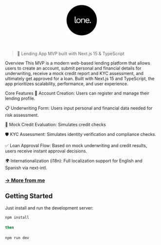 <div align="center">
    <img alt="lone" src="./public/logo.png" width="100">
    </br>
    </br>
    </br>
</div>

> 🚀 Lending App MVP built with Next.js 15 & TypeScript

Overview
This MVP is a modern web-based lending platform that allows users to create an account, submit personal and financial details for underwriting, receive a mock credit report and KYC assessment, and ultimately get approved for a loan. Built with Next.js 15 and TypeScript, the app prioritizes scalability, performance, and user experience.

Core Features
🧾 Account Creation: Users can register and manage their lending profile.

📋 Underwriting Form: Users input personal and financial data needed for risk assessment.

🧠 Mock Credit Evaluation: Simulates credit checks

🛡️ KYC Assessment: Simulates identity verification and compliance checks.

✅ Loan Approval Flow: Based on mock underwriting and credit results, users receive instant approval decisions.

🌍 Internationalization (i18n): Full localization support for English and Spanish via next-intl.

### [→ More from me](https://www.hakeemclarke.com/)

## Getting Started

Just install and run the development server:

```bash
npm install

then

npm run dev
```